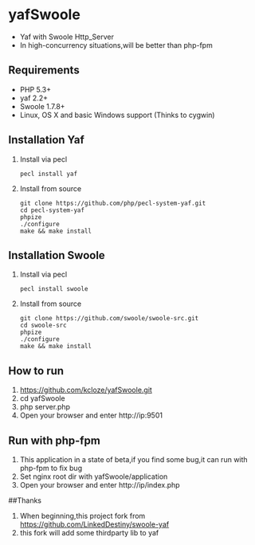 yafSwoole
========

* Yaf with Swoole Http_Server
* In high-concurrency situations,will be better than php-fpm

## Requirements

* PHP 5.3+
* yaf 2.2+
* Swoole 1.7.8+
* Linux, OS X and basic Windows support (Thinks to cygwin)

## Installation Yaf
1. Install via pecl
    
    ```
    pecl install yaf
    ```

2. Install from source

    ```
    git clone https://github.com/php/pecl-system-yaf.git
    cd pecl-system-yaf
    phpize
    ./configure
    make && make install
    ```

## Installation Swoole

1. Install via pecl
    
    ```
    pecl install swoole
    ```

2. Install from source

    ```
    git clone https://github.com/swoole/swoole-src.git
    cd swoole-src
    phpize
    ./configure
    make && make install
    ```

## How to run
1. https://github.com/kcloze/yafSwoole.git
2. cd yafSwoole
3. php server.php
4. Open your browser and enter http://ip:9501

## Run with php-fpm
1. This application in a state of  beta,if you find some bug,it can run with php-fpm to fix bug
2. Set nginx root dir with yafSwoole/application
3. Open your browser and enter http://ip/index.php

##Thanks
1. When beginning,this project fork from https://github.com/LinkedDestiny/swoole-yaf
2. this fork will add some thirdparty lib to yaf



